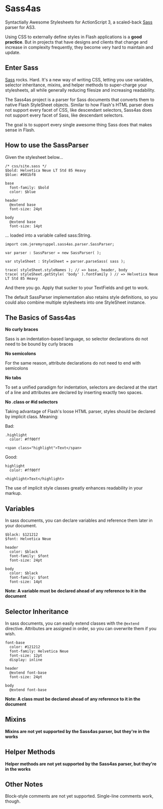 # Sass4as

Syntactially Awesome Stylesheets for ActionScript 3, a scaled-back [Sass](http://sass-lang.com) parser for AS3.

Using CSS to externally define styles in Flash applications is a **good practice**. But in projects that have designs and clients that change and increase in complexity frequently, they become very hard to maintain and update.

## Enter Sass

[Sass](http://sass-lang.com) rocks. Hard. It's a new way of writing CSS, letting you use variables, selector inheritance, mixins, and helper methods to super-charge your stylesheets, all while generally reducing filesize and increasing readability.

The Sass4as project is a parser for Sass documents that converts them to native Flash StyleSheet objects. Similar to how Flash's HTML parser does not support every facet of CSS, like descendant selectors, Sass4as does not support every facet of Sass, like descendant selectors.

The goal is to support every single awesome thing Sass does that makes sense in Flash.

## How to use the SassParser

Given the stylesheet below...

	/* css/site.sass */
	$bold: Helvetica Neue LT Std 85 Heavy
	$blue: #001bf8
	
	base
	  font-family: $bold
	  color: $blue
	
	header
	  @extend base
	  font-size: 24pt
	
	body
	  @extend base
	  font-size: 14pt

... loaded into a variable called sass:String.

	import com.jeremyruppel.sass4as.parser.SassParser;
	
	var parser : SassParser = new SassParser( );
	
	var styleSheet : StyleSheet = parser.parseSass( sass );
	
	trace( styleSheet.styleNames ); // => base, header, body
	trace( styleSheet.getStyle( 'body' ).fontFamily ) // => Helvetica Neue LT Std 85 Heavy

And there you go. Apply that sucker to your TextFields and get to work.

The default SassParser implementation also retains style definitions, so you could also combine multiple stylesheets into one StyleSheet instance.

## The Basics of Sass4as

**No curly braces**
  
Sass is an indentation-based language, so selector declarations do not need to be bound by curly braces
  
**No semicolons**

For the same reason, attribute declarations do not need to end with semicolons

**No tabs**

To set a unified paradigm for indentation, selectors are declared at the start of a line and attributes are declared by inserting exactly two spaces.

**No .class or #id selectors**

Taking advantage of Flash's loose HTML parser, styles should be declared by implicit class. Meaning:

Bad:
	
	.highlight
	  color: #ff00ff
	
	<span class="highlight">Text</span>

Good:

	highlight
	  color: #ff00ff
	
	<highlight>Text</highlight>
	
The use of implicit style classes greatly enhances readability in your markup.

## Variables

In sass documents, you can declare variables and reference them later in your document.

	$black: $121212
	$font: Helvetica Neue
	
	header
	  color: $black
	  font-family: $font
	  font-size: 24pt
	
	body
	  color: $black
	  font-family: $font
	  font-size: 14pt

**Note: A variable must be declared ahead of any reference to it in the document**

## Selector Inheritance

In sass documents, you can easily extend classes with the `@extend` directive. Attributes are assigned in order, so you can overwrite them if you wish.

	font-base
	  color: #121212
	  font-family: Helvetica Neue
	  font-size: 12pt
	  display: inline
	
	header
	  @extend font-base
	  font-size: 24pt
	
	body
	  @extend font-base

**Note: A class must be declared ahead of any reference to it in the document**

## Mixins

**Mixins are not yet supported by the Sass4as parser, but they're in the works**

## Helper Methods

**Helper methods are not yet supported by the Sass4as parser, but they're in the works**

## Other Notes

Block-style comments are not yet supported. Single-line comments work, though.